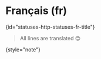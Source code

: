 # Français (fr)
{id="statuses-http-statuses-fr-title"}

> All lines are translated 😊
>
{style="note"}
